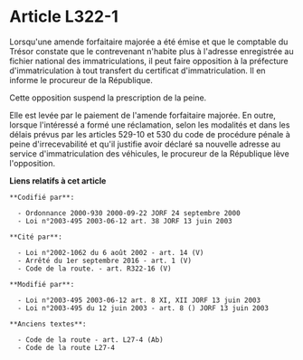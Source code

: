 # Article L322-1

Lorsqu'une amende forfaitaire majorée a été émise et que le comptable du Trésor constate que le contrevenant n'habite plus à
l'adresse enregistrée au fichier national des immatriculations, il peut faire opposition à la préfecture d'immatriculation à
tout transfert du certificat d'immatriculation. Il en informe le procureur de la République.

Cette opposition suspend la prescription de la peine.

Elle est levée par le paiement de l'amende forfaitaire majorée. En outre, lorsque l'intéressé a formé une réclamation, selon
les modalités et dans les délais prévus par les articles 529-10 et 530 du code de procédure pénale à peine d'irrecevabilité
et qu'il justifie avoir déclaré sa nouvelle adresse au service d'immatriculation des véhicules, le procureur de la République
lève l'opposition.

**Liens relatifs à cet article**

	**Codifié par**:

	  - Ordonnance 2000-930 2000-09-22 JORF 24 septembre 2000
	  - Loi n°2003-495 2003-06-12 art. 38 JORF 13 juin 2003

	**Cité par**:

	  - Loi n°2002-1062 du 6 août 2002 - art. 14 (V)
	  - Arrêté du 1er septembre 2016 - art. 1 (V)
	  - Code de la route. - art. R322-16 (V)

	**Modifié par**:

	  - Loi n°2003-495 2003-06-12 art. 8 XI, XII JORF 13 juin 2003
	  - Loi n°2003-495 du 12 juin 2003 - art. 8 () JORF 13 juin 2003

	**Anciens textes**:

	  - Code de la route - art. L27-4 (Ab)
	  - Code de la route L27-4
